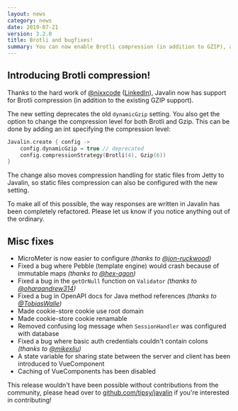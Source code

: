 ```yaml
---
layout: news
category: news
date: 2019-07-21
version: 3.2.0
title: Brotli and bugfixes!
summary: You can now enable Brotli compression (in addition to GZIP), and response writing has been refactored.
---
```


## Introducing Brotli compression!

Thanks to the hard work of [@nixxcode](https://github.com/nixxcode)
([LinkedIn](https://www.linkedin.com/in/dominik-petrovic/)),
Javalin now has support for Brotli compression (in addition to the existing GZIP support).

The new setting deprecates the old `dynamicGzip` setting.
You also get the option to change the compression level for both Brotli and Gzip.
This can be done by adding an int specifying the compression level:

```kotlin
Javalin.create { config ->
    config.dynamicGzip = true // deprecated
    config.compressionStrategy(Brotli(4), Gzip(6))
}
```

The change also moves compression handling for static files from Jetty to Javalin,
so static files compression can also be configured with the new setting.

To make all of this possible, the way responses are written in Javalin has been completely refactored.
Please let us know if you notice anything out of the ordinary.

## Misc fixes

* MicroMeter is now easier to configure *(thanks to [@jon-ruckwood](https://github.com/jon-ruckwood))*
* Fixed a bug where Pebble (template engine) would crash because of immutable maps *(thanks to [@hex-agon](https://github.com/hex-agon))*
* Fixed a bug in the `getOrNull` function on `Validator` *(thanks to [@oharaandrew314](https://github.com/oharaandrew314))*
* Fixed a bug in OpenAPI docs for Java method references *(thanks to [@TobiasWalle](https://github.com/TobiasWalle))*
* Made cookie-store cookie use root domain
* Made cookie-store cookie renamable
* Removed confusing log message when `SessionHandler` was configured with database
* Fixed a bug where basic auth credentials couldn't contain colons *(thanks to [@mikexliu](https://github.com/mikexliu))*
* A state variable for sharing state between the server and client has been introduced to VueComponent
* Caching of VueComponents has been disabled

This release wouldn't have been possible without contributions from the community,
please head over to [github.com/tipsy/javalin](https://github.com/tipsy/javalin)
if you're interested in contributing!
